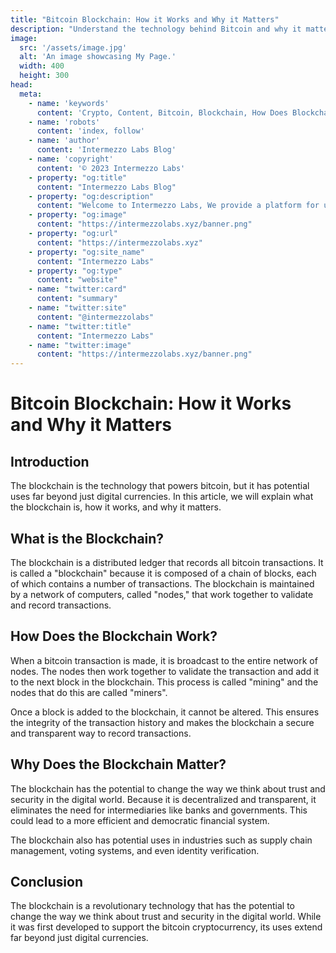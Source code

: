 ```yaml
---
title: "Bitcoin Blockchain: How it Works and Why it Matters"
description: "Understand the technology behind Bitcoin and why it matters. Learn how the blockchain works, its potential uses, and the implications for the future of finance and beyond."
image:
  src: '/assets/image.jpg'
  alt: 'An image showcasing My Page.'
  width: 400
  height: 300
head:
  meta:
    - name: 'keywords'
      content: 'Crypto, Content, Bitcoin, Blockchain, How Does Blockchain Work, Decentralized'
    - name: 'robots'
      content: 'index, follow'
    - name: 'author'
      content: 'Intermezzo Labs Blog'
    - name: 'copyright'
      content: '© 2023 Intermezzo Labs'
    - property: "og:title"
      content: "Intermezzo Labs Blog"
    - property: "og:description"
      content: "Welcome to Intermezzo Labs, We provide a platform for users to create, manage and trade digital assets. These platforms can be used for a variety of purposes, such as gaming, collectibles, and e-commerce. Intermezzo Labs is for anyone who wants to leverage blockchain technology."
    - property: "og:image"
      content: "https://intermezzolabs.xyz/banner.png"
    - property: "og:url"
      content: "https://intermezzolabs.xyz"
    - property: "og:site_name"
      content: "Intermezzo Labs"
    - property: "og:type"
      content: "website"
    - name: "twitter:card"
      content: "summary"
    - name: "twitter:site"
      content: "@intermezzolabs"
    - name: "twitter:title"
      content: "Intermezzo Labs"
    - name: "twitter:image"
      content: "https://intermezzolabs.xyz/banner.png"
---
```


# Bitcoin Blockchain: How it Works and Why it Matters

## Introduction
The blockchain is the technology that powers bitcoin, but it has potential uses far beyond just digital currencies. In this article, we will explain what the blockchain is, how it works, and why it matters.

## What is the Blockchain?
The blockchain is a distributed ledger that records all bitcoin transactions. It is called a "blockchain" because it is composed of a chain of blocks, each of which contains a number of transactions. The blockchain is maintained by a network of computers, called "nodes," that work together to validate and record transactions.

## How Does the Blockchain Work?
When a bitcoin transaction is made, it is broadcast to the entire network of nodes. The nodes then work together to validate the transaction and add it to the next block in the blockchain. This process is called "mining" and the nodes that do this are called "miners".

Once a block is added to the blockchain, it cannot be altered. This ensures the integrity of the transaction history and makes the blockchain a secure and transparent way to record transactions.

## Why Does the Blockchain Matter?
The blockchain has the potential to change the way we think about trust and security in the digital world. Because it is decentralized and transparent, it eliminates the need for intermediaries like banks and governments. This could lead to a more efficient and democratic financial system.

The blockchain also has potential uses in industries such as supply chain management, voting systems, and even identity verification.

## Conclusion
The blockchain is a revolutionary technology that has the potential to change the way we think about trust and security in the digital world. While it was first developed to support the bitcoin cryptocurrency, its uses extend far beyond just digital currencies.
